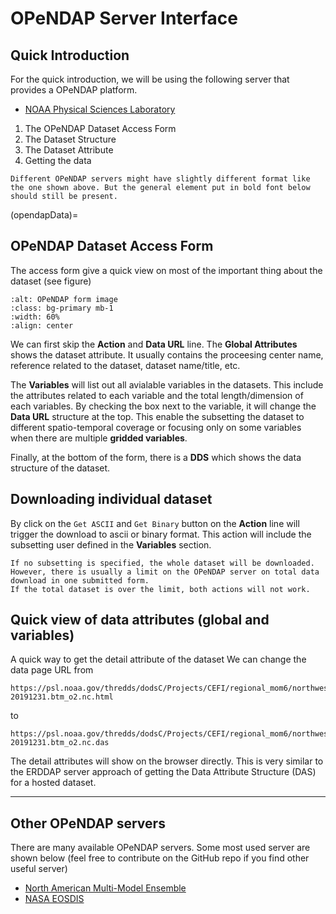 OPeNDAP Server Interface
===

## Quick Introduction
For the quick introduction, we will be using the following server that provides a OPeNDAP platform.
- [NOAA Physical Sciences Laboratory](https://psl.noaa.gov/thredds/dodsC/Projects/CEFI/regional_mom6/northwest_atlantic/hist_run/regrid/ocean_cobalt_daily_2d.19930101-20191231.btm_o2.nc.html)

1. The OPeNDAP Dataset Access Form 
2. The Dataset Structure
3. The Dataset Attribute
4. Getting the data 


```{important}
Different OPeNDAP servers might have slightly different format like the one shown above. But the general element put in bold font below should still be present.
```
(opendapData)=
## OPeNDAP Dataset Access Form
The access form give a quick view on most of the important thing about the dataset (see figure)

```{image} ../../../images/opendap_form.png
:alt: OPeNDAP form image
:class: bg-primary mb-1
:width: 60%
:align: center
```

We can first skip the **Action** and **Data URL** line.
The **Global Attributes** shows the dataset attribute.
It usually contains the proceesing center name, reference related to the dataset, dataset name/title, etc.

The **Variables** will list out all avialable variables in the datasets.
This include the attributes related to each variable and the total length/dimension of each variables.
By checking the box next to the variable, it will change the **Data URL** structure at the top.
This enable the subsetting the dataset to different spatio-temporal coverage or focusing only on some variables when there are multiple **gridded variables**.

Finally, at the bottom of the form, there is a **DDS** which shows the data structure of the dataset.


## Downloading individual dataset
By click on the `Get ASCII` and `Get Binary` button on the **Action** line will trigger the download to ascii or binary format.
This action will include the subsetting user defined in the **Variables** section.


````{tip}
If no subsetting is specified, the whole dataset will be downloaded. 
However, there is usually a limit on the OPeNDAP server on total data download in one submitted form.
If the total dataset is over the limit, both actions will not work.

````


## Quick view of data attributes (global and variables)
A quick way to get the detail attribute of the dataset
We can change the data page URL from
```
https://psl.noaa.gov/thredds/dodsC/Projects/CEFI/regional_mom6/northwest_atlantic/hist_run/ocean_cobalt_daily_2d.19930101-20191231.btm_o2.nc.html
```
to
```
https://psl.noaa.gov/thredds/dodsC/Projects/CEFI/regional_mom6/northwest_atlantic/hist_run/ocean_cobalt_daily_2d.19930101-20191231.btm_o2.nc.das
```
The detail attributes will show on the browser directly.
This is very similar to the ERDDAP server approach of getting the Data Attribute Structure (DAS) for a hosted dataset.


---

## Other OPeNDAP servers
There are many available OPeNDAP servers. 
Some most used server are shown below (feel free to contribute on the GitHub repo if you find other useful server)
- [North American Multi-Model Ensemble](https://iridl.ldeo.columbia.edu/SOURCES/.Models/.NMME/.GEM-NEMO/.FORECAST/.MONTHLY/.sst/dods)
- [NASA EOSDIS](https://www.earthdata.nasa.gov/engage/open-data-services-and-software/api/opendap/opendap-servers)